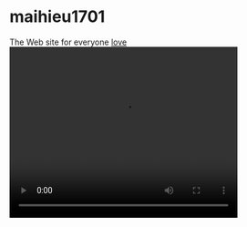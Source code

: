 # maihieu1701
The Web site for everyone
<a href="https://www.youtube.com/watch?v=ChRN3S9PTX0" target="_blank">love</a>
<video src="C:\Users\KiThuat 88\Desktop\SOUND EFFECTS PACK\video\myVideo\CoEmKo.mp4#t=00:02" width="400" height="300" controls loop>	<code>video</code>
	</video>


